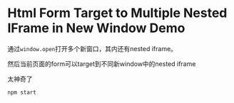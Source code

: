 Html Form Target to Multiple Nested IFrame in New Window Demo
=======================

通过`window.open`打开多个新窗口，其内还有nested iframe。

然后当前页面的form可以target到不同新window中的nested iframe

太神奇了

```
npm start
```
